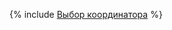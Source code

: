 {% include [Выбор координатора](../../../../_includes/user-guide/data-processing/chyt/queries/instance-pick.md) %}
